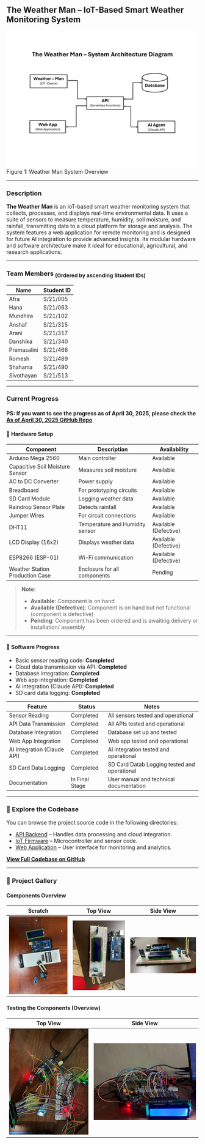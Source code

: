 ## The Weather Man – IoT-Based Smart Weather Monitoring System

![Scratch](./assets/System-Architecture-Diagram.png)
Figure 1: Weather Man System Overview

---

### Description

**The Weather Man** is an IoT-based smart weather monitoring system that collects, processes, and displays real-time environmental data. It uses a suite of sensors to measure temperature, humidity, soil moisture, and rainfall, transmitting data to a cloud platform for storage and analysis. The system features a web application for remote monitoring and is designed for future AI integration to provide advanced insights. Its modular hardware and software architecture make it ideal for educational, agricultural, and research applications.

---

### Team Members <sub>(Ordered by ascending Student IDs)</sub>

| Name        | Student ID |
| ----------- | ---------- |
| Afra        | S/21/005   |
| Hana        | S/21/063   |
| Mundhira    | S/21/102   |
| Anshaf      | S/21/315   |
| Arani       | S/21/317   |
| Danshika    | S/21/340   |
| Premasalini | S/21/466   |
| Romesh      | S/21/489   |
| Shahama     | S/21/490   |
| Sivothayan  | S/21/513   |

---

### Current Progress

#### PS: If you want to see the progress as of April 30, 2025, please check the [As of April 30, 2025 GitHub Repo](https://github.com/Sivothajan/weather-man/tree/31057a6575f7ccb06b0e44e5aa5a5fb1c9c69691)

#### 🔧 Hardware Setup

| Component                       | Description                     | Availability          |
| ------------------------------- | ------------------------------- | --------------------- |
| Arduino Mega 2560               | Main controller                 | Available             |
| Capacitive Soil Moisture Sensor | Measures soil moisture          | Available             |
| AC to DC Converter              | Power supply                    | Available             |
| Breadboard                      | For prototyping circuits        | Available             |
| SD Card Module                  | Logging weather data            | Available             |
| Raindrop Sensor Plate           | Detects rainfall                | Available             |
| Jumper Wires                    | For circuit connections         | Available             |
| DHT11                           | Temperature and Humidity sensor | Available (Defective) |
| LCD Display (16x2)              | Displays weather data           | Available (Defective) |
| ESP8266 (ESP-01)                | Wi-Fi communication             | Available (Defective) |
| Weather Station Production Case | Enclosure for all components    | Pending               |

> **Note:**
>
> - **Available**: Component is on hand
> - **Available (Defective)**: Component is on hand but not functional (component is defective)
> - **Pending**: Component has been ordered and is awaiting delivery or installation/ assembly

---

#### 🧠 Software Progress

- Basic sensor reading code: **Completed**
- Cloud data transmission via API: **Completed**
- Database integration: **Completed**
- Web app integration: **Completed**
- AI integration (Claude API): **Completed**
- SD card data logging: **Completed**

| Feature                     | Status         | Notes                                        |
| --------------------------- | -------------- | -------------------------------------------- |
| Sensor Reading              | Completed      | All sensors tested and operational           |
| API Data Transmission       | Completed      | All APIs tested and operational              |
| Database Integration        | Completed      | Database set up and tested                   |
| Web App Integration         | Completed      | Web app tested and operational               |
| AI Integration (Claude API) | Completed      | AI integration tested and operational        |
| SD Card Data Logging        | Completed      | SD Card Datab Logging tested and operational |
| Documentation               | In Final Stage | User manual and technical documentation      |

---

### 📂 Explore the Codebase

You can browse the project source code in the following directories:

- [API Backend](./codebase/cloud-api/) – Handles data processing and cloud integration.
- [IoT Firmware](./codebase/iot-firmware/) – Microcontroller and sensor code.
- [Web Application](./codebase/web-app/) – User interface for monitoring and analytics.

[**View Full Codebase on GitHub**](./codebase/)

---

### 📸 Project Gallery

#### Components Overview

|             Scratch              |              Top View              |              Side View               |
| :------------------------------: | :--------------------------------: | :----------------------------------: |
| ![Scratch](./assets/scratch.jpg) | ![Top View](./assets/top-view.jpg) | ![Side View](./assets/side-view.jpg) |

#### Testing the Components (Overview)

|                  Top View                  |                  Side View                   |
| :----------------------------------------: | :------------------------------------------: |
| ![Top View](./assets/testing-top-view.jpg) | ![Side View](./assets/testing-side-view.jpg) |

